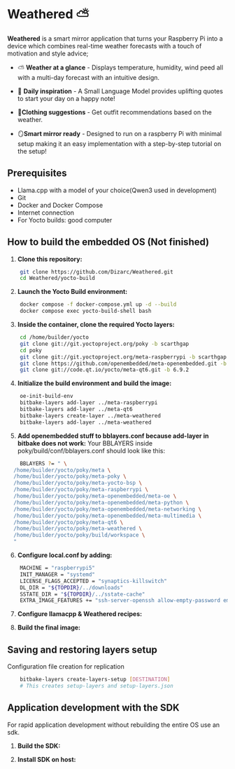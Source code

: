 # Weathered ⛅

**Weathered** is a smart mirror application that turns your Raspberry Pi into a device which combines real-time weather forecasts with a touch of motivation and style advice;

* ⛅ **Weather at a glance** - Displays temperature, humidity, wind peed all with a multi-day forecast with an intuitive design.

* 🌟 **Daily inspiration** - A Small Language Model provides uplifting quotes to start your day on a happy note!

* 👒**Clothing suggestions** - Get outfit recommendations based on the weather.

* 🪞**Smart mirror ready** - Designed to run on a raspberry Pi with minimal setup making it an easy implementation with a step-by-step tutorial on the setup!

## Prerequisites
* Llama.cpp with a model of your choice(Qwen3 used in development)
* Git 
* Docker and Docker Compose
* Internet connection
* For Yocto builds: good computer

## How to build the embedded OS (Not finished)

1. **Clone this repository:**
```bash
    git clone https://github.com/Dizarc/Weathered.git
    cd Weathered/yocto-build
```

2. **Launch the Yocto Build environment:**
```bash
    docker compose -f docker-compose.yml up -d --build
    docker compose exec yocto-build-shell bash
```

3. **Inside the container, clone the required Yocto layers:**
```bash
    cd /home/builder/yocto
    git clone git://git.yoctoproject.org/poky -b scarthgap
    cd poky
    git clone git://git.yoctoproject.org/meta-raspberrypi -b scarthgap
    git clone https://github.com/openembedded/meta-openembedded.git -b scarthgap
    git clone git://code.qt.io/yocto/meta-qt6.git -b 6.9.2
```

4. **Initialize the build environment and build the image:**
```bash
    oe-init-build-env
    bitbake-layers add-layer ../meta-raspberrypi
    bitbake-layers add-layer ../meta-qt6
    bitbake-layers create-layer ../meta-weathered
    bitbake-layers add-layer ../meta-weathered
```
5. **Add openembedded stuff to bblayers.conf because add-layer in bitbake does not work:**
Your BBLAYERS inside poky/build/conf/bblayers.conf should look like this:
```bash
    BBLAYERS ?= " \
  /home/builder/yocto/poky/meta \
  /home/builder/yocto/poky/meta-poky \
  /home/builder/yocto/poky/meta-yocto-bsp \
  /home/builder/yocto/poky/meta-raspberrypi \
  /home/builder/yocto/poky/meta-openembedded/meta-oe \
  /home/builder/yocto/poky/meta-openembedded/meta-python \
  /home/builder/yocto/poky/meta-openembedded/meta-networking \
  /home/builder/yocto/poky/meta-openembedded/meta-multimedia \
  /home/builder/yocto/poky/meta-qt6 \
  /home/builder/yocto/poky/meta-weathered \
  /home/builder/yocto/poky/build/workspace \
  "
```

6. **Configure local.conf by adding:**
```bash
    MACHINE = "raspberrypi5"
    INIT_MANAGER = "systemd"
    LICENSE_FLAGS_ACCEPTED = "synaptics-killswitch"
    DL_DIR = "${TOPDIR}/../downloads"
    SSTATE_DIR = "${TOPDIR}/../sstate-cache"
    EXTRA_IMAGE_FEATURES += "ssh-server-openssh allow-empty-password empty-root-password allow-root-login" 
```

7. **Configure llamacpp & Weathered recipes:**

8. **Build the final image:**

## Saving and restoring layers setup
Configuration file creation for replication
```bash
    bitbake-layers create-layers-setup [DESTINATION]
    # This creates setup-layers and setup-layers.json
```

## Application development with the SDK
For rapid application development without rebuilding the entire OS use an sdk.

1. **Build the SDK:**

2. **Install SDK on host:**